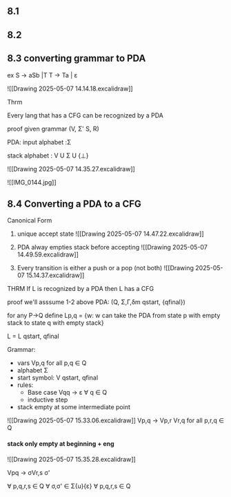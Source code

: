 ## 8.1

## 8.2

## 8.3 converting grammar to PDA

ex S -> aSb |T
T -> Ta | ε

![[Drawing 2025-05-07 14.14.18.excalidraw]]


Thrm

Every lang that has a CFG can be recognized by a PDA

proof
given grammar 
(V, Σ' S, R)

PDA:
input alphabet :Σ

stack alphabet : V U Σ U {⊥}

![[Drawing 2025-05-07 14.35.27.excalidraw]]

![[IMG_0144.jpg]]

## 8.4 Converting a PDA to a CFG 

Canonical Form

1) unique accept state 
![[Drawing 2025-05-07 14.47.22.excalidraw]]

2) PDA alway empties stack before accepting
![[Drawing 2025-05-07 14.49.59.excalidraw]]
3) Every transition is either a push or a pop (not both)
![[Drawing 2025-05-07 15.14.37.excalidraw]]

THRM 
If L is recognized by a PDA then L has a CFG

proof we'll asssume 1-2 above 
PDA: (Q, Σ,Γ,δm qstart, {qfinal})

for any P->Q define
Lp,q = {w: w can take the PDA from state p with empty stack to state q with empty stack}

L = L qstart, qfinal

Grammar:
- vars Vp,q for all p,q ∈ Q 
- alphabet Σ
- start symbol: V qstart, qfinal
- rules: 
	- Base case Vqq -> ε    ∀ q ∈ Q 
	- inductive step
- stack empty at some intermediate point 

![[Drawing 2025-05-07 15.33.06.excalidraw]]
 Vp,q -> Vp,r Vr,q
for all p,r,q ∈ Q


#### stack only empty at beginning + eng

![[Drawing 2025-05-07 15.35.28.excalidraw]]

Vpq -> σVr,s σ'

∀ p,q,r,s ∈ Q 
∀ σ,σ' ∈ Σ{u}{ε}
∀ p,q,r,s ∈ Q 
